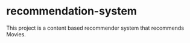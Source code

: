# recommendation-system

This project is a content based recommender system that recommends Movies.

